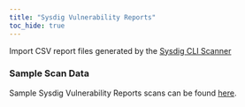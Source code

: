 ```yaml
---
title: "Sysdig Vulnerability Reports"
toc_hide: true
---
```

Import CSV report files generated by the [Sysdig CLI Scanner](https://docs.sysdig.com/en/sysdig-secure/install-agent-components/install-vulnerability-cli-scanner/)

### Sample Scan Data
Sample Sysdig Vulnerability Reports scans can be found [here](https://github.com/DefectDojo/django-DefectDojo/tree/master/unittests/scans/sysdig_cli).